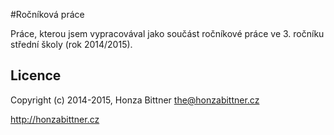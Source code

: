 #Ročníková práce

Práce, kterou jsem vypracovával jako součást ročníkové práce ve 3. ročníku střední školy (rok 2014/2015).

## Licence
Copyright (c) 2014-2015, Honza Bittner <the@honzabittner.cz>

http://honzabittner.cz
